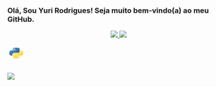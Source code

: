 ### Olá, Sou Yuri Rodrigues! Seja muito bem-vindo(a) ao meu GitHub.

<div align="center">
  <a href="https://github.com/Yuri-Rodriguees">
  <img height="185em" src="https://github-readme-stats.vercel.app/api?username=Yuri-Rodriguees&show_icons=true&theme=dark&include_all_commits=true&count_private=true"/>
  <img height="135em" src="https://github-readme-stats.vercel.app/api/top-langs/?username=Yuri-Rodriguees&layout=compact&langs_count=7&theme=dark"/>
</div>
<div style="display: inline_block"><br>

  <img align="center" alt="Python" height="30" width="40" src="https://raw.githubusercontent.com/devicons/devicon/master/icons/python/python-original.svg">

  ##
 
<div> 
  
  <a href="https://www.linkedin.com/in/yuri-rodrigues-545421128/" target="_blank"><img src="https://img.shields.io/badge/-LinkedIn-%230077B5?style=for-the-badge&logo=linkedin&logoColor=white" target="_blank"></a> 
 

</div>
